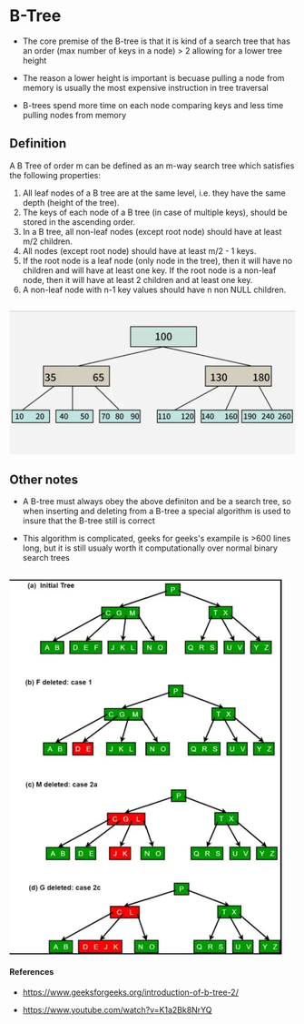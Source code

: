 # B-Tree

- The core premise of the B-tree is that it is kind of a search tree that has an order (max number of keys in a node) > 2 allowing for a lower tree height

- The reason a lower height is important is becuase pulling a node from memory is usually the most expensive instruction in tree traversal

- B-trees spend more time on each node comparing keys and less time pulling nodes from memory

## Definition

A B Tree of order m can be defined as an m-way search tree which satisfies the following properties:

1. All leaf nodes of a B tree are at the same level, i.e. they have the same depth (height of the tree).
2. The keys of each node of a B tree (in case of multiple keys), should be stored in the ascending order.
3. In a B tree, all non-leaf nodes (except root node) should have at least m/2 children.
4. All nodes (except root node) should have at least m/2 - 1 keys.
5. If the root node is a leaf node (only node in the tree), then it will have no children and will have at least one key. If the root node is a non-leaf node, then it will have at least 2 children and at least one key.
6. A non-leaf node with n-1 key values should have n non NULL children.

## 

<img width="780" img title="btrees" alt="Alt text" src="btree.png">

## Other notes

- A B-tree must always obey the above definiton and be a search tree, so when inserting and deleting from a B-tree a special algorithm is used to insure that the B-tree still is correct

- This algorithm is complicated, geeks for geeks's exampile is >600 lines long, but it is still usualy worth it computationally over normal binary search trees 

## 

<img width="480" img title="btrees2" alt="Alt text" src="btree2.png">

#### References

- https://www.geeksforgeeks.org/introduction-of-b-tree-2/

- https://www.youtube.com/watch?v=K1a2Bk8NrYQ

 